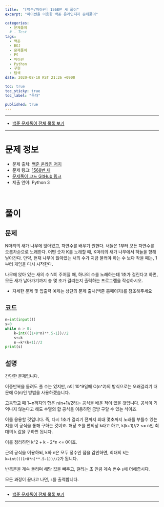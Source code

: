 ```yaml
---
title:  "[백준/파이썬] 1568번 새 풀이"
excerpt: "파이썬을 이용한 백준 온라인저지 문제풀이"

categories:
  - 문제풀이
  # - Test
tags:
  - 백준
  - BOJ
  - 문제풀이
  - PS
  - 파이썬
  - Python
  - 구현
  - 탐색
date: 2020-08-10 KST 21:26 +0900

toc: true
toc_sticky: true
toc_label: "목차"

published: true
---
```


- - -

 - [백준 문제풀이 전체 목록 보기](/boj)

- - -

# 문제 정보
 - 문제 출처: [백준 온라인 저지](http://boj.kr/)
 - 문제 링크: [1568번 새](https://www.acmicpc.net/problem/1568)
 - [문제풀이 코드 GitHub 링크](https://github.com/NeoMindStd/CodingLife)
 - 제출 언어: Python 3
 
 <br>

# 풀이

## 문제

N마리의 새가 나무에 앉아있고, 자연수를 배우기 원한다. 새들은 1부터 모든 자연수를 오름차순으로 노래한다. 어떤 숫자 K를 노래할 때, K마리의 새가 나무에서 하늘을 향해 날아간다. 만약, 현재 나무에 앉아있는 새의 수가 지금 불러야 하는 수 보다 작을 때는, 1부터 게임을 다시 시작한다.

나무에 앉아 있는 새의 수 N이 주어질 때, 하나의 수를 노래하는데 1초가 걸린다고 하면, 모든 새가 날아가기까지 총 몇 초가 걸리는지 출력하는 프로그램을 작성하시오.

* 자세한 문제 및 입출력 예제는 상단의 문제 출처(백준 홈페이지)를 참조해주세요

## 코드

```python
n=int(input())
s=0
while n > 0:
    k=int(((1+8*n)**.5-1))//2
    s+=k
    n-=k*(k+1)//2
print(s)
```

## 설명

간단한 문제입니다.

이중반복을 돌려도 풀 수는 있지만, n이 10^9일때 O(n^2)의 방식으로는 오래걸리기 때문에 O(n)인 방법을 사용하겠습니다.

고등학교 때 1~n까지의 합은 n(n+1)/2라는 공식을 배운 적이 있을 것입니다.
공식이 기억나지 않는다고 해도 수열의 합 공식을 이용하면 금방 구할 수 있는 식이죠.

이를 응용할 것입니다. 즉, 다시 1초가 걸리기 전까지 최대 몇초까지 노래를 부를수 있는지를 이 공식을 통해 구하는 것이죠. 해당 초를 편의상 k라고 하고, k(k+1)//2 <= n인 최대의 k 값을 구하면 됩니다.

이를 정리하면 k^2 + k - 2*n <= 0이죠.

근의 공식을 이용하되, k와 n은 모두 정수인 점을 감안하면, 최대의 k는 `k=int(((1+8*n)**.5-1))//2`가 됩니다.

반복문을 계속 돌리며 해당 값을 빼주고, 걸리는 초 만큼 계속 변수 `s`에 더해줍시다.

모든 과정이 끝나고 나면, `s`를 출력합니다.

- - -

 - [백준 문제풀이 전체 목록 보기](/boj)

- - -